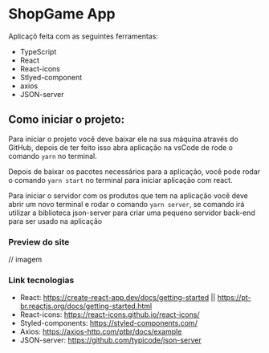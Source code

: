 # ShopGame App

Aplicaçõ feita com as seguintes ferramentas:
- TypeScript
- React
- React-icons
- Stlyed-component
- axios
- JSON-server

## Como iniciar o projeto:

Para iniciar o projeto você deve baixar ele na sua máquina através do GitHub, depois de ter feito isso abra aplicação na vsCode de rode o comando `yarn` no terminal. 

Depois de baixar os pacotes necessários para a aplicação, você pode rodar o comando `yarn start` no terminal para iniciar aplicação com react.

Para iniciar o servidor com os produtos que tem na aplicação você deve abrir um novo terminal e rodar o comando `yarn server`, se comando irá utilizar a biblioteca json-server para criar uma pequeno servidor back-end para ser usado na aplicação


### Preview do site

// imagem


### Link tecnologias

- React: https://create-react-app.dev/docs/getting-started || https://pt-br.reactjs.org/docs/getting-started.html
- React-icons: https://react-icons.github.io/react-icons/
- Styled-components: https://styled-components.com/
- Axios: https://axios-http.com/ptbr/docs/example
- JSON-server: https://github.com/typicode/json-server


